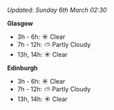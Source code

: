 *Updated: Sunday 6th March 02:30*

**Glasgow**

* 3h - 6h: :sunny: Clear
* 7h - 12h: :partly_sunny: Partly Cloudy
* 13h, 14h: :sunny: Clear

**Edinburgh**

* 3h - 6h: :sunny: Clear
* 7h - 12h: :partly_sunny: Partly Cloudy
* 13h, 14h: :sunny: Clear
